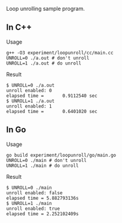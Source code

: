 Loop unrolling sample program.

## In C++

Usage

```shell
g++ -O3 experiment/loopunroll/cc/main.cc
UNROLL=0 ./a.out # don't unroll
UNROLL=1 ./a.out # do unroll
```

Result

```shell
$ UNROLL=0 ./a.out
unroll enabled: 0
elapsed time =       0.9112540 sec
$ UNROLL=1 ./a.out
unroll enabled: 1
elapsed time =       0.6401020 sec
```

## In Go

Usage

```shell
go build experiment/loopunroll/go/main.go
UNROLL=0 ./main # don't unroll
UNROLL=1 ./main # do unroll
```

Result

```shell
$ UNROLL=0 ./main
unroll enabled: false
elapsed time = 5.882793136s
$ UNROLL=1 ./main
unroll enabled: true
elapsed time = 2.252102409s
```
